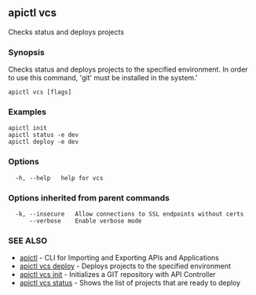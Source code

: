 ## apictl vcs

Checks status and deploys projects

### Synopsis

Checks status and deploys projects to the specified environment. In order to 
use this command, 'git' must be installed in the system.'

```
apictl vcs [flags]
```

### Examples

```
apictl init
apictl status -e dev
apictl deploy -e dev
```

### Options

```
  -h, --help   help for vcs
```

### Options inherited from parent commands

```
  -k, --insecure   Allow connections to SSL endpoints without certs
      --verbose    Enable verbose mode
```

### SEE ALSO

* [apictl](apictl.md)	 - CLI for Importing and Exporting APIs and Applications
* [apictl vcs deploy](apictl_vcs_deploy.md)	 - Deploys projects to the specified environment
* [apictl vcs init](apictl_vcs_init.md)	 - Initializes a GIT repository with API Controller
* [apictl vcs status](apictl_vcs_status.md)	 - Shows the list of projects that are ready to deploy

